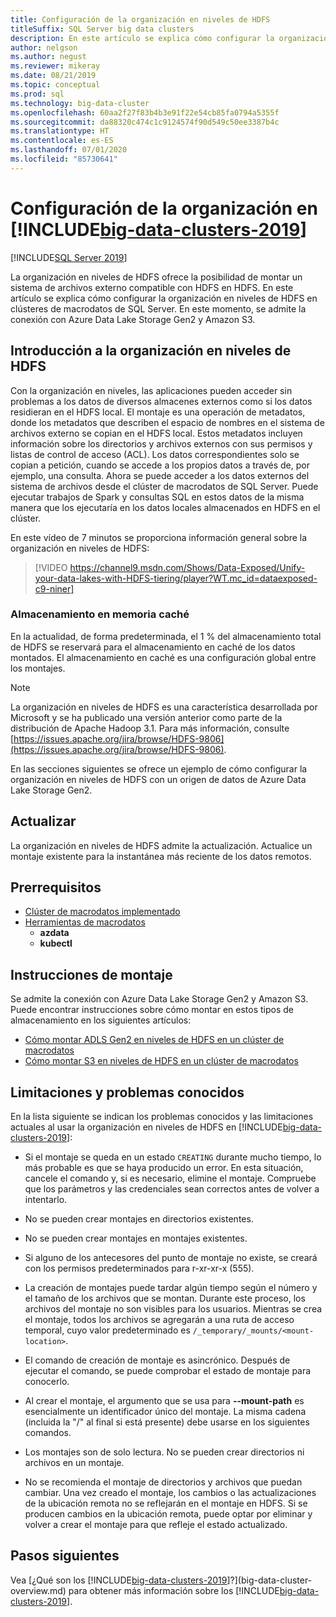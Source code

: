 ```yaml
---
title: Configuración de la organización en niveles de HDFS
titleSuffix: SQL Server big data clusters
description: En este artículo se explica cómo configurar la organización en niveles de HDFS para montar un sistema de archivos de Azure Data Lake Storage externo en HDFS en un clúster de macrodatos de SQL Server 2019.
author: nelgson
ms.author: negust
ms.reviewer: mikeray
ms.date: 08/21/2019
ms.topic: conceptual
ms.prod: sql
ms.technology: big-data-cluster
ms.openlocfilehash: 60aa2f27f83b4b3e91f22e54cb85fa0794a5355f
ms.sourcegitcommit: da88320c474c1c9124574f90d549c50ee3387b4c
ms.translationtype: HT
ms.contentlocale: es-ES
ms.lasthandoff: 07/01/2020
ms.locfileid: "85730641"
---
```

# <a name="configure-hdfs-tiering-on-big-data-clusters-2019"></a>Configuración de la organización en [!INCLUDE[big-data-clusters-2019](../includes/ssbigdataclusters-ss-nover.md)]

[!INCLUDE[SQL Server 2019](../includes/applies-to-version/sqlserver2019.md)]

La organización en niveles de HDFS ofrece la posibilidad de montar un sistema de archivos externo compatible con HDFS en HDFS. En este artículo se explica cómo configurar la organización en niveles de HDFS en clústeres de macrodatos de SQL Server. En este momento, se admite la conexión con Azure Data Lake Storage Gen2 y Amazon S3. 

## <a name="hdfs-tiering-overview"></a>Introducción a la organización en niveles de HDFS

Con la organización en niveles, las aplicaciones pueden acceder sin problemas a los datos de diversos almacenes externos como si los datos residieran en el HDFS local. El montaje es una operación de metadatos, donde los metadatos que describen el espacio de nombres en el sistema de archivos externo se copian en el HDFS local. Estos metadatos incluyen información sobre los directorios y archivos externos con sus permisos y listas de control de acceso (ACL). Los datos correspondientes solo se copian a petición, cuando se accede a los propios datos a través de, por ejemplo, una consulta. Ahora se puede acceder a los datos externos del sistema de archivos desde el clúster de macrodatos de SQL Server. Puede ejecutar trabajos de Spark y consultas SQL en estos datos de la misma manera que los ejecutaría en los datos locales almacenados en HDFS en el clúster.

En este vídeo de 7 minutos se proporciona información general sobre la organización en niveles de HDFS:

> [!VIDEO https://channel9.msdn.com/Shows/Data-Exposed/Unify-your-data-lakes-with-HDFS-tiering/player?WT.mc_id=dataexposed-c9-niner]


### <a name="caching"></a>Almacenamiento en memoria caché
En la actualidad, de forma predeterminada, el 1 % del almacenamiento total de HDFS se reservará para el almacenamiento en caché de los datos montados. El almacenamiento en caché es una configuración global entre los montajes.

> [!NOTE]
> La organización en niveles de HDFS es una característica desarrollada por Microsoft y se ha publicado una versión anterior como parte de la distribución de Apache Hadoop 3.1. Para más información, consulte [https://issues.apache.org/jira/browse/HDFS-9806](https://issues.apache.org/jira/browse/HDFS-9806).

En las secciones siguientes se ofrece un ejemplo de cómo configurar la organización en niveles de HDFS con un origen de datos de Azure Data Lake Storage Gen2.

## <a name="refresh"></a>Actualizar

La organización en niveles de HDFS admite la actualización. Actualice un montaje existente para la instantánea más reciente de los datos remotos.

## <a name="prerequisites"></a>Prerrequisitos

- [Clúster de macrodatos implementado](deployment-guidance.md)
- [Herramientas de macrodatos](deploy-big-data-tools.md)
  - **azdata**
  - **kubectl**

## <a name="mounting-instructions"></a>Instrucciones de montaje

Se admite la conexión con Azure Data Lake Storage Gen2 y Amazon S3. Puede encontrar instrucciones sobre cómo montar en estos tipos de almacenamiento en los siguientes artículos:

- [Cómo montar ADLS Gen2 en niveles de HDFS en un clúster de macrodatos](hdfs-tiering-mount-adlsgen2.md)
- [Cómo montar S3 en niveles de HDFS en un clúster de macrodatos](hdfs-tiering-mount-s3.md)

## <a name="known-issues-and-limitations"></a><a id="issues"></a> Limitaciones y problemas conocidos

En la lista siguiente se indican los problemas conocidos y las limitaciones actuales al usar la organización en niveles de HDFS en [!INCLUDE[big-data-clusters-2019](../includes/ssbigdataclusters-ss-nover.md)]:

- Si el montaje se queda en un estado `CREATING` durante mucho tiempo, lo más probable es que se haya producido un error. En esta situación, cancele el comando y, si es necesario, elimine el montaje. Compruebe que los parámetros y las credenciales sean correctos antes de volver a intentarlo.

- No se pueden crear montajes en directorios existentes.

- No se pueden crear montajes en montajes existentes.

- Si alguno de los antecesores del punto de montaje no existe, se creará con los permisos predeterminados para r-xr-xr-x (555).

- La creación de montajes puede tardar algún tiempo según el número y el tamaño de los archivos que se montan. Durante este proceso, los archivos del montaje no son visibles para los usuarios. Mientras se crea el montaje, todos los archivos se agregarán a una ruta de acceso temporal, cuyo valor predeterminado es `/_temporary/_mounts/<mount-location>`.

- El comando de creación de montaje es asincrónico. Después de ejecutar el comando, se puede comprobar el estado de montaje para conocerlo.

- Al crear el montaje, el argumento que se usa para **--mount-path** es esencialmente un identificador único del montaje. La misma cadena (incluida la "/" al final si está presente) debe usarse en los siguientes comandos.

- Los montajes son de solo lectura. No se pueden crear directorios ni archivos en un montaje.

- No se recomienda el montaje de directorios y archivos que puedan cambiar. Una vez creado el montaje, los cambios o las actualizaciones de la ubicación remota no se reflejarán en el montaje en HDFS. Si se producen cambios en la ubicación remota, puede optar por eliminar y volver a crear el montaje para que refleje el estado actualizado.

## <a name="next-steps"></a>Pasos siguientes

Vea [¿Qué son los [!INCLUDE[big-data-clusters-2019](../includes/ssbigdataclusters-ver15.md)]?](big-data-cluster-overview.md) para obtener más información sobre los [!INCLUDE[big-data-clusters-2019](../includes/ssbigdataclusters-ver15.md)].
